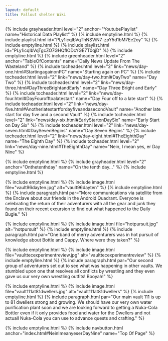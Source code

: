 ```yaml
---
layout: default
title: Fallout shelter Wiki
---
```

{% include grayheader.html level="2" anchor="YoutubePlaylist" name="Historical Data Playlist" %}
{% include emptyline.html %}
{% include playlist.html id="PLy1icqIbVqThNSViN7-zpY5d1bM7Ee2oy" %}
{% include emptyline.html %}
{% include playlist.html id="PLy1icqIbVqTgcZO7GHQflODcYGE7T0qjD" %}
{% include emptyline.html %}
{% include greenheader.html level="2" anchor="TableOfContents" name="Daily News Update From The Wasteland" %}
{% include tocheader.html level="2" link="news/day-one.html#StartingagainonPC" name="Starting again on PC" %}
{% include tocheader.html level="2" link="news/day-two.html#DayTwo" name="Day Two" %}
{% include tocheader.html level="2" link="news/day-three.html#DayThreeBrightandEarly" name="Day Three Bright and Early" %}
{% include tocheader.html level="2" link="news/day-four.html#DayFourofftoalatestart" name="Day Four off to a late start" %}
{% include tocheader.html level="2" link="news/day-five.html#AnotherlatestartfordayfiveandasecondVault" name="Another late start for day five and a second Vault" %}
{% include tocheader.html level="2" link="news/day-six.html#EarlyStartonDaySix" name="Early Start on Day Six" %}
{% include tocheader.html level="2" link="news/day-seven.html#DaySevenBegins" name="Day Seven Begins" %}
{% include tocheader.html level="2" link="news/day-eight.html#TheEighthDay" name="The Eighth Day" %}
{% include tocheader.html level="2" link="news/day-nine.html#TheEighthDay" name="Nein, I mean yes, er Day Nine" %}

{% include emptyline.html %}
{% include grayheader.html level="2" anchor="Onthetenthday" name="On the tenth day..." %}
{% include emptyline.html %}

{% include emptyline.html %}
{% include image.html file="vault96dayten.jpg" alt="vault96dayten" %}
{% include emptyline.html %}
{% include paragraph.html par="More communications via satellite from the Enclave about our friends in the Android Quadrant. Everyone is celebrating the return of their adventurers with all the gear and junk they found on their recent excursion to find out what happened to the Daily Bugle." %}

{% include emptyline.html %}
{% include image.html file="hotpursuit.jpg" alt="hotpursuit" %}
{% include emptyline.html %}
{% include paragraph.html par="One band of merry adventurers was in hot pursuit of knowledge about Bottle and Cappy. Where were they taken?" %}

{% include emptyline.html %}
{% include image.html file="vaulttecexperimentreview.jpg" alt="vaulttecexperimentreview" %}
{% include emptyline.html %}
{% include paragraph.html par="Our second group of adventurers set out to see what was happening in other vaults. We stumbled upon one that resolves all conflicts by wrestling and they even gave us our very own wrestling outfits! Booyah!" %}

{% include emptyline.html %}
{% include image.html file="vault111at81dwellers.jpg" alt="vault111at81dwellers" %}
{% include emptyline.html %}
{% include paragraph.html par="Our main vault 111 is up to 81 dwellers strong and growing. We should have our very own water purification plant soon and we are looking forward to getting a Nuka-Cola Bottler even if it only provides food and water for the Dwellers and not actuall Nuka-Cola you can use to advance quests and crafting." %}

{% include emptyline.html %}
{% include navbutton.html anchor="index.html#NeinImeanyeserDayNine" name="Top Of Page" %}


